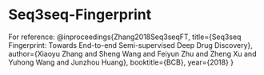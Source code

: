 # Seq3seq-Fingerprint
For reference:
@inproceedings{Zhang2018Seq3seqFT,
  title={Seq3seq Fingerprint: Towards End-to-end Semi-supervised Deep Drug Discovery},
  author={Xiaoyu Zhang and Sheng Wang and Feiyun Zhu and Zheng Xu and Yuhong Wang and Junzhou Huang},
  booktitle={BCB},
  year={2018}
}
